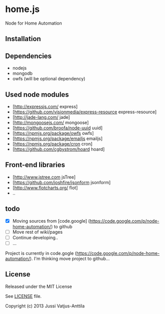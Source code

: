 # home.js
Node for Home Automation

## Installation

## Dependencies
* nodejs
* mongodb
* owfs (will be optional dependency)


## Used node modules
 * [http://expressjs.com/ express]
 * [https://github.com/visionmedia/express-resource express-resource]
 * [http://jade-lang.com/ jade]
 * [http://mongoosejs.com/ mongoose]
 * [https://github.com/broofa/node-uuid uuid]
 * [https://npmjs.org/package/owfs owfs]
 * [https://npmjs.org/package/emailjs emailjs]
 * [https://npmjs.org/package/cron cron]
 * [https://github.com/cgbystrom/hoard hoard]


## Front-end libraries
 * [http://www.jstree.com jsTree]
 * [https://github.com/joshfire/jsonform jsonform]
 * [http://www.flotcharts.org/ flot]
 * ..

## todo
- [x] Moving sources from [code.google] (https://code.google.com/p/node-home-automation/) to github
- [ ] Move rest of wiki/pages
- [ ] Continue developing..
- [ ] ...

Project is currently in code.gogle (https://code.google.com/p/node-home-automation/). 
I'm thinking move project to github...

License
-------

Released under the MIT License

See [LICENSE](https://github.com/jupe/home.js/blob/master/LICENSE) file.

Copyright (c) 2013 Jussi Vatjus-Anttila